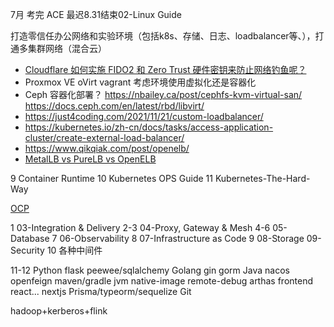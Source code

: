 7月 考完 ACE
最迟8.31结束02-Linux Guide

打造零信任办公网络和实验环境（包括k8s、存储、日志、loadbalancer等、），打通多集群网络（混合云）
- [Cloudflare 如何实施 FIDO2 和 Zero Trust 硬件密钥来防止网络钓鱼呢？](https://blog.cloudflare.com/zh-cn/how-cloudflare-implemented-fido2-and-zero-trust-zh-cn/)
- Proxmox VE  oVirt vagrant 考虑环境使用虚拟化还是容器化 
- Ceph 容器化部署？ https://nbailey.ca/post/cephfs-kvm-virtual-san/ https://docs.ceph.com/en/latest/rbd/libvirt/
- https://just4coding.com/2021/11/21/custom-loadbalancer/
- https://kubernetes.io/zh-cn/docs/tasks/access-application-cluster/create-external-load-balancer/
- https://www.qikqiak.com/post/openelb/
- [MetalLB vs PureLB vs OpenELB](https://cloud.tencent.com/developer/article/1985814)


9 Container Runtime
10 Kubernetes OPS Guide
11 Kubernetes-The-Hard-Way

[OCP](https://education.oracle.com/%E4%BA%A7%E5%93%81%E7%9B%AE%E5%BD%95-ouexam-pexam_1z0-888/pexam_1Z0-888) 


1 03-Integration & Delivery
2-3 04-Proxy, Gateway & Mesh
4-6 05-Database
7 06-Observability
8 07-Infrastructure as Code
9 08-Storage 09-Security
10 各种中间件

11-12
Python flask peewee/sqlalchemy
Golang gin gorm
Java nacos openfeign maven/gradle jvm native-image remote-debug arthas
frontend react... nextjs Prisma/typeorm/sequelize
Git


hadoop+kerberos+flink